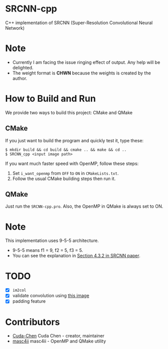 # SRCNN-cpp
C++ implementation of SRCNN (Super-Resolution Convolutional Neural Network)

# Note
- Currently I am facing the issue ringing effect of output. Any help will be 
delighted.
- The weight format is **CHWN** because the weights is created by the author.

# How to Build and Run
We provide two ways to build this project: CMake and QMake

## CMake
If you just want to build the program and quickly test it, type these:
```
$ mkdir build && cd build && cmake .. && make && cd ..
$ SRCNN_cpp <input image path>
```

If you want much faster speed with OpenMP, follow these steps:
1. Set `i_want_openmp` from `OFF` to `ON` in `CMakeLists.txt`.
2. Follow the usual CMake building steps then run it.

## QMake
Just run the `SRCNN-cpp.pro`. Also, the OpenMP in QMake is always set to ON.

# Note
This implementation uses 9-5-5 architecture.
- 9-5-5 means f1 = 9, f2 = 5, f3 = 5.
- You can see the explanation in [Section 4.3.2 in SRCNN paper](https://arxiv.org/pdf/1501.00092.pdf).

# TODO
- [x] `im2col`
- [x] validate convolution using [this image](https://zhuanlan.zhihu.com/p/63974249)
- [x] padding feature

# Contributors
- [Cuda-Chen](https://github.com/Cuda-Chen) Cuda Chen - creator, maintainer
- [masc4ii](https://github.com/masc4ii) masc4ii - OpenMP and QMake utility
